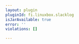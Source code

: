 ```yaml
---
layout: plugin
pluginId: fi.linuxbox.slacklog
isJarAvailable: true
error: ''
violations: []

---
```

